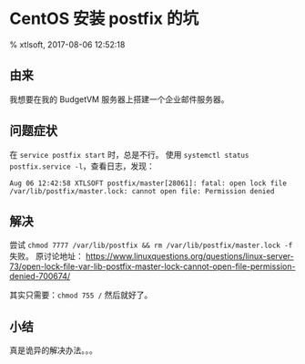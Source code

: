 # CentOS 安装 postfix 的坑

% xtlsoft, 2017-08-06 12:52:18

## 由来

我想要在我的 BudgetVM 服务器上搭建一个企业邮件服务器。

## 问题症状

在 `service postfix start` 时，总是不行。
使用 `systemctl status postfix.service -l`，查看日志，发现：

```plain
Aug 06 12:42:58 XTLSOFT postfix/master[28061]: fatal: open lock file /var/lib/postfix/master.lock: cannot open file: Permission denied
```

## 解决

尝试 `chmod 7777 /var/lib/postfix && rm /var/lib/postfix/master.lock -f` 失败。
原讨论地址： <https://www.linuxquestions.org/questions/linux-server-73/open-lock-file-var-lib-postfix-master-lock-cannot-open-file-permission-denied-700674/>

其实只需要：`chmod 755 /`
然后就好了。

## 小结

真是诡异的解决办法。。。
